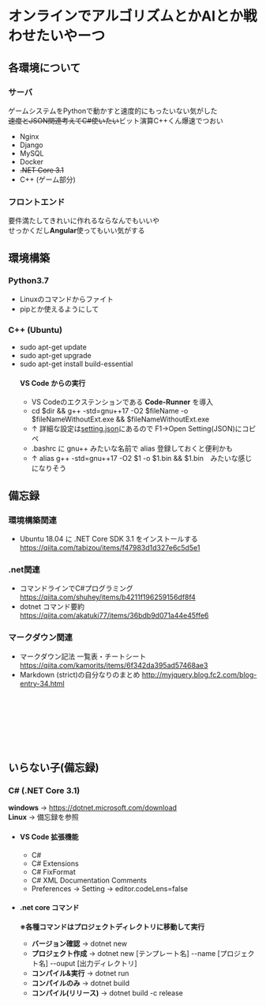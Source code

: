# オンラインでアルゴリズムとかAIとか戦わせたいやーつ

## 各環境について
### サーバ
ゲームシステムをPythonで動かすと速度的にもったいない気がした<br>
~~速度とJSON関連考えてC#使いたい~~ビット演算C++くん爆速でつおい
- Nginx
- Django
- MySQL
- Docker
- ~~.NET Core 3.1~~
- C++ (ゲーム部分)

### フロントエンド
要件満たしてきれいに作れるならなんでもいいや<br>
せっかくだし**Angular**使ってもいい気がする

## 環境構築
### Python3.7
- Linuxのコマンドからファイト
- pipとか使えるようにして

### C++ (Ubuntu)
- sudo apt-get update
- sudo apt-get upgrade
- sudo apt-get install build-essential
	#### VS Code からの実行
	- VS Codeのエクステンションである **Code-Runner** を導入
	- cd \$dir && g++ -std=gnu++17 -O2 \$fileName -o \$fileNameWithoutExt.exe && \$fileNameWithoutExt.exe 
	- ↑ 詳細な設定は[setting.json](./vs-code_setting.json)にあるので F1→Open Setting(JSON)にコピペ
	- .bashrc に gnu++ みたいな名前で alias 登録しておくと便利かも
	- ↑ alias g++ -std=gnu++17 -O2 \$1 -o \$1.bin && $1.bin　みたいな感じになりそう


## 備忘録
### 環境構築関連
- Ubuntu 18.04 に .NET Core SDK 3.1 をインストールする
https://qiita.com/tabizou/items/f47983d1d327e6c5d5e1

### .net関連
- コマンドラインでC#プログラミング
https://qiita.com/shuhey/items/b4211f196259156df8f4
- dotnet コマンド要約
https://qiita.com/akatuki77/items/36bdb9d071a44e45ffe6

### マークダウン関連
- マークダウン記法 一覧表・チートシート
https://qiita.com/kamorits/items/6f342da395ad57468ae3
- Markdown (strict)の自分なりのまとめ
http://myjquery.blog.fc2.com/blog-entry-34.html


<br><br><br><br><br><br>

## いらない子(備忘録)
### C# (.NET Core 3.1)
**windows** → https://dotnet.microsoft.com/download <br>
**Linux**   → 備忘録を参照

- #### VS Code 拡張機能
	- C#
	- C# Extensions
	- C# FixFormat
	- C# XML Documentation Comments
	- Preferences → Setting → editor.codeLens=false

- #### .net core コマンド
	**※各種コマンドはプロジェクトディレクトリに移動して実行**
	- **バージョン確認** → dotnet new 
	- **プロジェクト作成** → dotnet new [テンプレート名] --name [プロジェクト名] --ouput [出力ディレクトリ]
	- **コンパイル&実行** → dotnet run
	- **コンパイルのみ** → dotnet build
	- **コンパイル(リリース)** → dotnet build -c release
<br><br>

